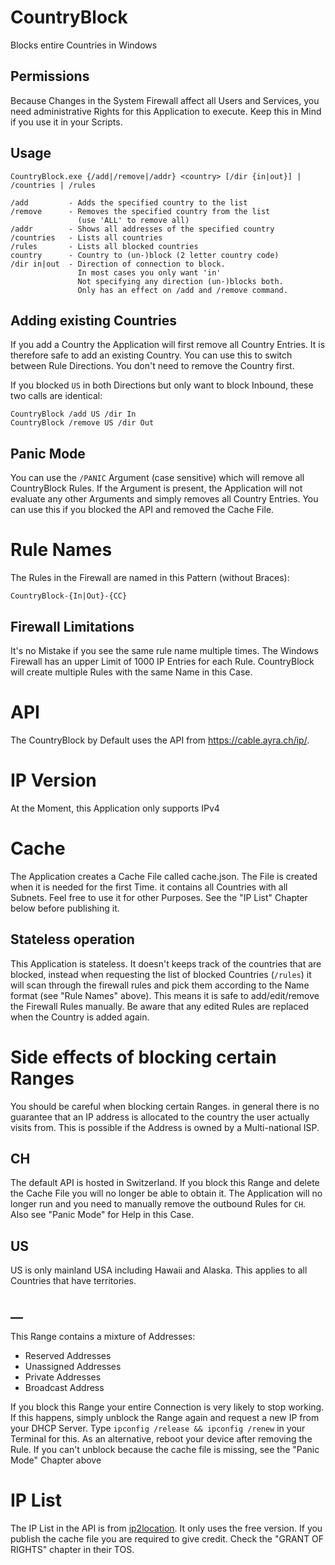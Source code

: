 # CountryBlock

Blocks entire Countries in Windows

## Permissions

Because Changes in the System Firewall affect all Users and Services,
you need administrative Rights for this Application to execute.
Keep this in Mind if you use it in your Scripts.

## Usage

    CountryBlock.exe {/add|/remove|/addr} <country> [/dir {in|out}] | /countries | /rules
    
    /add         - Adds the specified country to the list
    /remove      - Removes the specified country from the list
                   (use 'ALL' to remove all)
    /addr        - Shows all addresses of the specified country
    /countries   - Lists all countries
    /rules       - Lists all blocked countries
    country      - Country to (un-)block (2 letter country code)
    /dir in|out  - Direction of connection to block.
                   In most cases you only want 'in'
                   Not specifying any direction (un-)blocks both.
                   Only has an effect on /add and /remove command.

## Adding existing Countries

If you add a Country the Application will first remove all Country Entries.
It is therefore safe to add an existing Country.
You can use this to switch between Rule Directions.
You don't need to remove the Country first.

If you blocked `US` in both Directions but only want to block Inbound,
these two calls are identical:

    CountryBlock /add US /dir In
    CountryBlock /remove US /dir Out

## Panic Mode

You can use the `/PANIC` Argument (case sensitive) which will remove all CountryBlock Rules.
If the Argument is present,
the Application will not evaluate any other Arguments and simply removes all Country Entries.
You can use this if you blocked the API and removed the Cache File.

# Rule Names

The Rules in the Firewall are named in this Pattern (without Braces):

    CountryBlock-{In|Out}-{CC}

## Firewall Limitations

It's no Mistake if you see the same rule name multiple times.
The Windows Firewall has an upper Limit of 1000 IP Entries for each Rule.
CountryBlock will create multiple Rules with the same Name in this Case.

# API

The CountryBlock by Default uses the API from https://cable.ayra.ch/ip/.

# IP Version

At the Moment, this Application only supports IPv4

# Cache

The Application creates a Cache File called cache.json.
The File is created when it is needed for the first Time.
it contains all Countries with all Subnets.
Feel free to use it for other Purposes.
See the "IP List" Chapter below before publishing it.

## Stateless operation

This Application is stateless.
It doesn't keeps track of the countries that are blocked,
instead when requesting the list of blocked Countries (`/rules`)
it will scan through the firewall rules and pick them according to the Name format (see "Rule Names" above).
This means it is safe to add/edit/remove the Firewall Rules manually.
Be aware that any edited Rules are replaced when the Country is added again.

# Side effects of blocking certain Ranges

You should be careful when blocking certain Ranges.
in general there is no guarantee that an IP address is allocated to the country the user actually visits from.
This is possible if the Address is owned by a Multi-national ISP.

## CH

The default API is hosted in Switzerland.
If you block this Range and delete the Cache File you will no longer be able to obtain it.
The Application will no longer run and you need to manually remove the outbound Rules for `CH`.
Also see "Panic Mode" for Help in this Case.

## US

US is only mainland USA including Hawaii and Alaska.
This applies to all Countries that have territories.

## __

This Range contains a mixture of Addresses:

- Reserved Addresses
- Unassigned Addresses
- Private Addresses
- Broadcast Address

If you block this Range your entire Connection is very likely to stop working.
If this happens, simply unblock the Range again and request a new IP from your DHCP Server.
Type `ipconfig /release && ipconfig /renew` in your Terminal for this.
As an alternative, reboot your device after removing the Rule.
If you can't unblock because the cache file is missing, see the "Panic Mode" Chapter above

# IP List

The IP List in the API is from [ip2location](https://lite.ip2location.com/terms-of-use).
It only uses the free version. If you publish the cache file you are required to give credit.
Check the "GRANT OF RIGHTS" chapter in their TOS.

